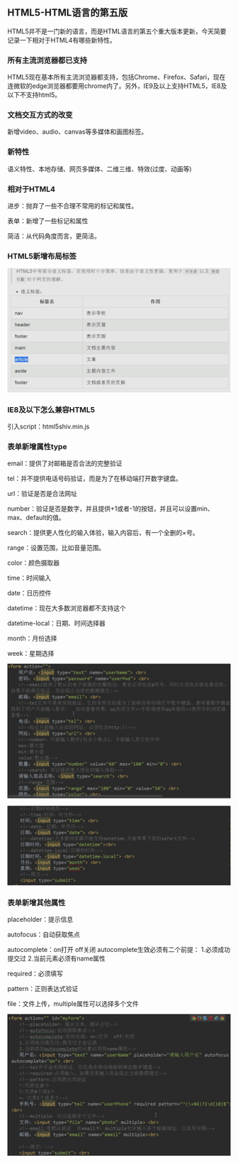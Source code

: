 ## HTML5-HTML语言的第五版
HTML5并不是一门新的语言，而是HTML语言的第五个重大版本更新，今天简要记录一下相对于HTML4有哪些新特性。

### 所有主流浏览器都已支持
HTML5现在基本所有主流浏览器都支持，包括Chrome、Firefox、Safari，现在连微软的edge浏览器都要用chrome内了。另外，IE9及以上支持HTML5，IE8及以下不支持html5。

### 文档交互方式的改变
新增video、audio、canvas等多媒体和画图标签。

### 新特性
语义特性、本地存储、网页多媒体、二维三维、特效(过度、动画等)

### 相对于HTML4
进步：抛弃了一些不合理不常用的标记和属性。

表单：新增了一些标记和属性

简洁：从代码角度而言，更简洁。

### HTML5新增布局标签
![HTML5新增布局标签](imgs/01.jpg)

### IE8及以下怎么兼容HTML5
引入script：html5shiv.min.js

### 表单新增属性type
email：提供了对邮箱是否合法的完整验证

tel：并不提供电话号码验证，而是为了在移动端打开数字键盘。

url：验证是否是合法网址

number：验证是否是数字，并且提供+1或者-1的按钮，并且可以设置min、max、default的值。

search：提供更人性化的输入体验，输入内容后，有一个全删的×号。

range：设置范围，比如音量范围。

color：颜色摄取器

time：时间输入

date：日历控件

datetime：现在大多数浏览器都不支持这个

datetime-local：日期、时间选择器

month：月份选择

week：星期选择

![表单新增属性type](imgs/02.jpg)

![表单新增属性type](imgs/03.jpg)

### 表单新增其他属性
placeholder：提示信息

autofocus：自动获取焦点

autocomplete：on打开 off关闭
autocomplete生效必须有二个前提：
1.必须成功提交过
2.当前元素必须有name属性

required：必须填写

pattern：正则表达式验证

file：文件上传，multiple属性可以选择多个文件

![表单新增属性](imgs/04.jpg)

